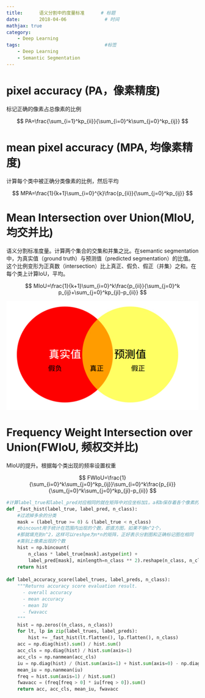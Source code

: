 ```yaml
---
title:      语义分割中的度量标准      # 标题 
date:       2018-04-06              # 时间
mathjax: true 
category: 
    - Deep Learning
tags:                               #标签
    - Deep Learning
    - Semantic Segmentation
---
```


# pixel accuracy (PA，像素精度)

标记正确的像素占总像素的比例

$$
PA=\frac{\sum_{i=1}^kp_{ii}}{\sum_{i=0}^k\sum_{j=0}^kp_{ij}}
$$

# mean pixel accuracy (MPA, 均像素精度)

计算每个类中被正确分类像素的比例，然后平均

$$
MPA=\frac{1}{k+1}\sum_{i=0}^{k}\frac{p_{ii}}{\sum_{j=0}^kp_{ij}}
$$

# Mean Intersection over Union(MIoU, 均交并比)

语义分割标准度量。计算两个集合的交集和并集之比。在semantic segmentation中，为真实值（ground truth）与预测值（predicted segmentation）的比值。这个比例变形为正真数（intersection）比上真正、假负、假正（并集）之和。在每个类上计算IoU，平均。

$$
MIoU=\frac{1}{k+1}\sum_{i=0}^k\frac{p_{ii}}{\sum_{j=0}^k p_{ij}+\sum_{j=0}^kp_{ji}-p_{ii}}
$$

![miou](语义分割度量/1.jpg)

# Frequency Weight Intersection over Union(FWIoU, 频权交并比)

MIoU的提升。根据每个类出现的频率设置权重

$$
FWIoU=\frac{1}{\sum_{i=0}^k\sum_{j=0}^kp_{ij}}\sum_{i=0}^k\frac{p_{ii}}{\sum_{j=0}^k\sum_{j=0}^kp_{ji}-p_{ii}}
$$

```python
#计算label_true和label_pred对应相同的就在矩阵中对应坐标加1。a和b保存着各个像素的分的类别
def _fast_hist(label_true, label_pred, n_class):
    #过滤掉多余的分类
    mask = (label_true >= 0) & (label_true < n_class)
    #bincount用于统计在范围内出现的个数，即直方图，如果不够n^2个，
    #那就填充到n^2，这样可以reshpe为n*n的矩阵，正好表示分割图和正确标记图在相同
    #类别上像素出现的个数
    hist = np.bincount(
        n_class * label_true[mask].astype(int) +
        label_pred[mask], minlength=n_class ** 2).reshape(n_class, n_class)
    return hist

def label_accuracy_score(label_trues, label_preds, n_class):
    """Returns accuracy score evaluation result.
      - overall accuracy
      - mean accuracy
      - mean IU
      - fwavacc
    """
    hist = np.zeros((n_class, n_class))
    for lt, lp in zip(label_trues, label_preds):
        hist += _fast_hist(lt.flatten(), lp.flatten(), n_class)
    acc = np.diag(hist).sum() / hist.sum()
    acc_cls = np.diag(hist) / hist.sum(axis=1)
    acc_cls = np.nanmean(acc_cls)
    iu = np.diag(hist) / (hist.sum(axis=1) + hist.sum(axis=0) - np.diag(hist))
    mean_iu = np.nanmean(iu)
    freq = hist.sum(axis=1) / hist.sum()
    fwavacc = (freq[freq > 0] * iu[freq > 0]).sum()
    return acc, acc_cls, mean_iu, fwavacc

```